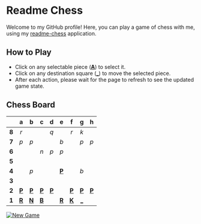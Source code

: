 # Readme Chess

Welcome to my GitHub profile! Here, you can play a game of chess with me, using my [readme-chess](https://github.com/grim-kalman/readme-chess) application.

## How to Play

- Click on any selectable piece ([**A**]()) to select it.
- Click on any destination square ([**_**]()) to move the selected piece.
- After each action, please wait for the page to refresh to see the updated game state.

## Chess Board
|     |  a  |  b  |  c  |  d  |  e  |  f  |  g  |  h  |
|:---:|:---:|:---:|:---:|:---:|:---:|:---:|:---:|:---:|
|  **8**  |  _r_  |     |     |  _q_  |     |  _r_  |  _k_  |     |
|  **7**  |  _p_  |  _p_  |     |     |  _b_  |     |  _p_  |  _p_  |
|  **6**  |     |     |  _n_  |  _p_  |  _p_  |     |     |     |
|  **5**  |     |     |     |     |     |     |     |     |
|  **4**  |     |  _p_  |     |     |  [**P**](https://rust-readme-chess.duckdns.org/select?square=e4)  |     |  _b_  |     |
|  **3**  |     |     |     |     |     |     |     |     |
|  **2**  |  [**P**](https://rust-readme-chess.duckdns.org/select?square=a2)  |  [**P**](https://rust-readme-chess.duckdns.org/select?square=b2)  |  [**P**](https://rust-readme-chess.duckdns.org/select?square=c2)  |  [**P**](https://rust-readme-chess.duckdns.org/select?square=d2)  |     |  [**P**](https://rust-readme-chess.duckdns.org/select?square=f2)  |  [**P**](https://rust-readme-chess.duckdns.org/select?square=g2)  |  [**P**](https://rust-readme-chess.duckdns.org/select?square=h2)  |
|  **1**  |  [**R**](https://github.com/grim-kalman)  |  [**N**](https://rust-readme-chess.duckdns.org/select?square=b1)  |  [**B**](https://github.com/grim-kalman)  |     |  [**R**](https://rust-readme-chess.duckdns.org/select?square=e1)  |  [**K**](https://rust-readme-chess.duckdns.org/select?square=f1)  |  [_](https://rust-readme-chess.duckdns.org/play?mv=f1g1)  |     |

[![New Game](https://img.shields.io/badge/New_Game-4CAF50)](https://rust-readme-chess.duckdns.org/new)